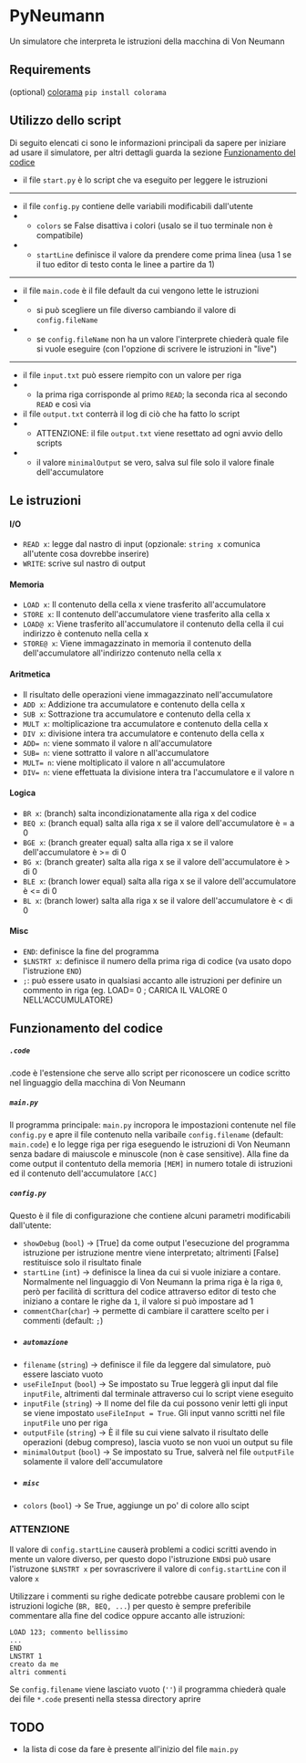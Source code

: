 # PyNeumann
Un simulatore che interpreta le istruzioni della macchina di Von Neumann

## Requirements  
(optional) [colorama](https://pypi.org/project/colorama/) `pip install colorama`

## Utilizzo dello script  
Di seguito elencati ci sono le informazioni principali da sapere per iniziare ad usare il simulatore, per altri dettagli guarda la sezione [Funzionamento del codice](#funzionamento-del-codice)  

- il file `start.py` è lo script che va eseguito per leggere le istruzioni
---
- il file `config.py` contiene delle variabili modificabili dall'utente
- - `colors` se False disattiva i colori (usalo se il tuo terminale non è compatibile)
- - `startLine` definisce il valore da prendere come prima linea (usa 1 se il tuo editor di testo conta le linee a partire da 1)  
---
- il file `main.code` è il file default da cui vengono lette le istruzioni
- - si può scegliere un file diverso cambiando il valore di `config.fileName`
- - se `config.fileName` non ha un valore l'interprete chiederà quale file si vuole eseguire (con l'opzione di scrivere le istruzioni in "live")
---
- il file `input.txt` può essere riempito con un valore per riga
- - la prima riga corrisponde al primo `READ`; la seconda rica al secondo `READ` e così via
- il file `output.txt` conterrà il log di ciò che ha fatto lo script
- - ATTENZIONE: il file `output.txt` viene resettato ad ogni avvio dello scripts
- - il valore `minimalOutput` se vero, salva sul file solo il valore finale dell'accumulatore

## Le istruzioni
 #### I/O
- `READ x`: legge dal nastro di input (opzionale: `string x` comunica all'utente cosa dovrebbe inserire)
- `WRITE`: scrive sul nastro di output
 #### Memoria
- `LOAD x`: Il contenuto della cella x viene trasferito all'accumulatore
- `STORE x`: Il contenuto dell'accumulatore viene trasferito alla cella x
- `LOAD@ x`: Viene trasferito all'accumulatore il contenuto della cella il cui indirizzo è contenuto nella cella x
- `STORE@ x`: Viene immagazzinato in memoria il contenuto della dell'accumulatore all'indirizzo contenuto nella cella x
 #### Aritmetica
- Il risultato delle operazioni viene immagazzinato nell'accumulatore
- `ADD x`: Addizione tra accumulatore e contenuto della cella x
- `SUB x`: Sottrazione tra accumulatore e contenuto della cella x
- `MULT x`: moltiplicazione tra accumulatore e contenuto della cella x
- `DIV x`: divisione intera tra accumulatore e contenuto della cella x
- `ADD= n`: viene sommato il valore n all'accumulatore
- `SUB= n`: viene sottratto il valore n all'accumulatore
- `MULT= n`: viene moltiplicato il valore n all'accumulatore
- `DIV= n`: viene effettuata la divisione intera tra l'accumulatore e il valore n
#### Logica
- `BR x`: (branch) salta incondizionatamente alla riga x del codice
- `BEQ x`: (branch equal) salta alla riga x se il valore dell'accumulatore è = a 0
- `BGE x`: (branch greater equal) salta alla riga x se il valore dell'accumulatore è >= di 0
- `BG x`: (branch greater) salta alla riga x se il valore dell'accumulatore è > di 0
- `BLE x`: (branch lower equal) salta alla riga x se il valore dell'accumulatore è <= di 0
- `BL x`: (branch lower) salta alla riga x se il valore dell'accumulatore è < di 0
#### Misc
- `END`: definisce la fine del programma
- `$LNSTRT x`: definisce il numero della prima riga di codice (va usato dopo l'istruzione `END`)
- `;`: può essere usato in qualsiasi accanto alle istruzioni per definire un commento in riga (eg. LOAD= 0 ; CARICA IL VALORE 0 NELL'ACCUMULATORE)

## Funzionamento del codice

##### `.code`
.code è l'estensione che serve allo script per riconoscere un codice scritto nel linguaggio della macchina di Von Neumann

##### `main.py`
Il programma principale: `main.py` incropora le impostazioni contenute nel file `config.py` e apre il file contenuto nella varibaile `config.filename` (default: `main.code`) e lo legge riga per riga eseguendo le istruzioni di Von Neumann senza badare di maiuscole e minuscole (non è case sensitive). Alla fine da come output il contentuto della memoria `[MEM]` in numero totale di istruzioni ed il contenuto dell'accumulatore `[ACC]`

##### `config.py`
Questo è il file di configurazione che contiene alcuni parametri modificabili dall'utente:
- `showDebug` (`bool`) -> [True] da come output l'esecuzione del programma istruzione per istruzione mentre viene interpretato; altrimenti [False] restituisce solo il risultato finale
- `startLine` (`int`) -> definisce la linea da cui si vuole iniziare a contare. Normalmente nel linguaggio di Von Neumann la prima riga è la riga `0`, però per facilità di scrittura del codice attraverso editor di testo che iniziano a contare le righe da `1`, il valore si può impostare ad 1
- `commentChar`(`char`) -> permette di cambiare il carattere scelto per i commenti (default: `;`)
- ##### `automazione`
- `filename` (`string`) -> definisce il file da leggere dal simulatore, può essere lasciato vuoto
- `useFileInput` (`bool`) -> Se impostato su True leggerà gli input dal file `inputFile`, altrimenti dal terminale attraverso cui lo script viene eseguito
- `inputFile` (`string`) -> Il nome del file da cui possono venir letti gli input se viene impostato `useFileInput = True`. Gli input vanno scritti nel file `inputFile` uno per riga
- `outputFile` (`string`) -> È il file su cui viene salvato il risultato delle operazioni (debug compreso), lascia vuoto se non vuoi un output su file
- `minimalOutput` (`bool`) -> Se impostato su True, salverà nel file `outputFile` solamente il valore dell'accumulatore
- ##### `misc`
- `colors` (`bool`) -> Se True, aggiunge un po' di colore allo scipt
 
###   ATTENZIONE
Il valore di `config.startLine` causerà problemi a codici scritti avendo in mente un valore diverso, per questo dopo l'istruzione `END`si può usare l'istruzone `$LNSTRT x` per sovrascrivere il valore di `config.startLine` con il valore `x`  

Utilizzare i commenti su righe dedicate potrebbe causare problemi con le istruzioni logiche (`BR, BEQ, ...`) per questo è sempre preferibile commentare alla fine del codice oppure accanto alle istruzioni:
```
LOAD 123; commento bellissimo
...
END
LNSTRT 1
creato da me
altri commenti
```

Se `config.filename` viene lasciato vuoto (`''`) il programma chiederà quale dei file `*.code` presenti nella stessa directory aprire 


## TODO
- la lista di cose da fare è presente all'inizio del file `main.py`

